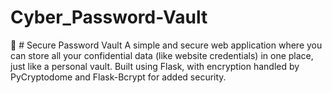 # Cyber_Password-Vault

🔐 # Secure Password Vault
A simple and secure web application where you can store all your confidential data (like website credentials) in one place, just like a personal vault.
Built using Flask, with encryption handled by PyCryptodome and Flask-Bcrypt for added security.
